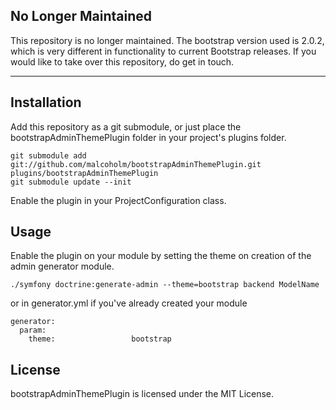 ## No Longer Maintained

This repository is no longer maintained. The bootstrap version used is 2.0.2, which is very different in functionality to current Bootstrap releases. If you would like to take over this repository, do get in touch.

---

## Installation

Add this repository as a git submodule, or just place the bootstrapAdminThemePlugin folder in your project's plugins folder.

    git submodule add git://github.com/malcoholm/bootstrapAdminThemePlugin.git plugins/bootstrapAdminThemePlugin
    git submodule update --init

Enable the plugin in your ProjectConfiguration class.

## Usage

Enable the plugin on your module by setting the theme on creation of the admin generator module.

    ./symfony doctrine:generate-admin --theme=bootstrap backend ModelName

or in generator.yml if you've already created your module

    generator:
      param:
        theme:                 bootstrap

## License

bootstrapAdminThemePlugin is licensed under the MIT License.

